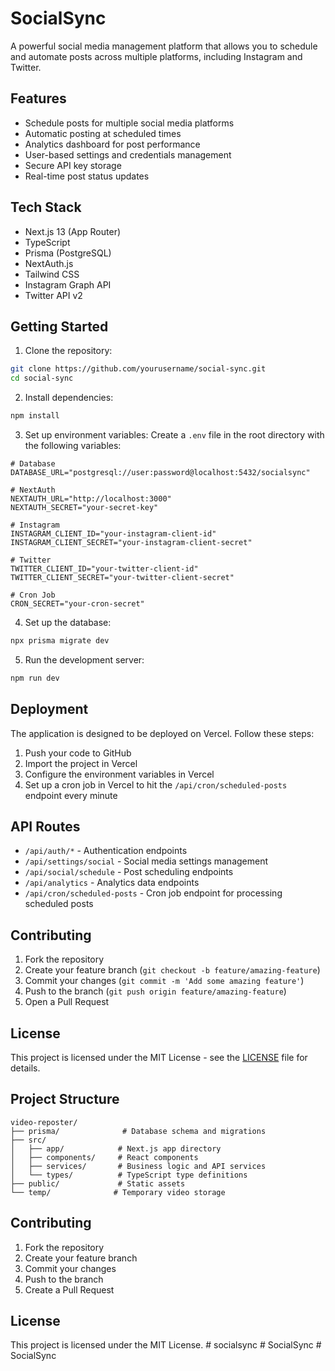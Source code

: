 # SocialSync

A powerful social media management platform that allows you to schedule and automate posts across multiple platforms, including Instagram and Twitter.

## Features

- Schedule posts for multiple social media platforms
- Automatic posting at scheduled times
- Analytics dashboard for post performance
- User-based settings and credentials management
- Secure API key storage
- Real-time post status updates

## Tech Stack

- Next.js 13 (App Router)
- TypeScript
- Prisma (PostgreSQL)
- NextAuth.js
- Tailwind CSS
- Instagram Graph API
- Twitter API v2

## Getting Started

1. Clone the repository:
```bash
git clone https://github.com/yourusername/social-sync.git
cd social-sync
```

2. Install dependencies:
```bash
npm install
```

3. Set up environment variables:
Create a `.env` file in the root directory with the following variables:
```env
# Database
DATABASE_URL="postgresql://user:password@localhost:5432/socialsync"

# NextAuth
NEXTAUTH_URL="http://localhost:3000"
NEXTAUTH_SECRET="your-secret-key"

# Instagram
INSTAGRAM_CLIENT_ID="your-instagram-client-id"
INSTAGRAM_CLIENT_SECRET="your-instagram-client-secret"

# Twitter
TWITTER_CLIENT_ID="your-twitter-client-id"
TWITTER_CLIENT_SECRET="your-twitter-client-secret"

# Cron Job
CRON_SECRET="your-cron-secret"
```

4. Set up the database:
```bash
npx prisma migrate dev
```

5. Run the development server:
```bash
npm run dev
```

## Deployment

The application is designed to be deployed on Vercel. Follow these steps:

1. Push your code to GitHub
2. Import the project in Vercel
3. Configure the environment variables in Vercel
4. Set up a cron job in Vercel to hit the `/api/cron/scheduled-posts` endpoint every minute

## API Routes

- `/api/auth/*` - Authentication endpoints
- `/api/settings/social` - Social media settings management
- `/api/social/schedule` - Post scheduling endpoints
- `/api/analytics` - Analytics data endpoints
- `/api/cron/scheduled-posts` - Cron job endpoint for processing scheduled posts

## Contributing

1. Fork the repository
2. Create your feature branch (`git checkout -b feature/amazing-feature`)
3. Commit your changes (`git commit -m 'Add some amazing feature'`)
4. Push to the branch (`git push origin feature/amazing-feature`)
5. Open a Pull Request

## License

This project is licensed under the MIT License - see the [LICENSE](LICENSE) file for details.

## Project Structure

```
video-reposter/
├── prisma/              # Database schema and migrations
├── src/
│   ├── app/            # Next.js app directory
│   ├── components/     # React components
│   ├── services/       # Business logic and API services
│   └── types/          # TypeScript type definitions
├── public/             # Static assets
└── temp/              # Temporary video storage
```

## Contributing

1. Fork the repository
2. Create your feature branch
3. Commit your changes
4. Push to the branch
5. Create a Pull Request

## License

This project is licensed under the MIT License. #   s o c i a l s y n c 
 
 #   S o c i a l S y n c  
 #   S o c i a l S y n c  
 